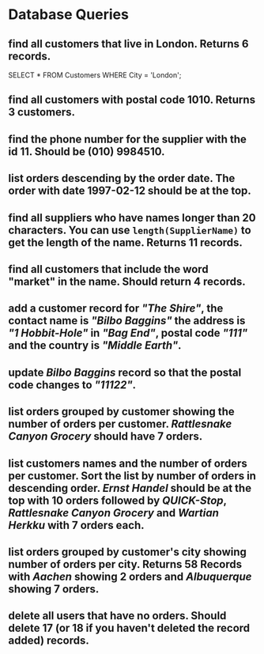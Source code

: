 # Database Queries


## find all customers that live in London. Returns 6 records.
SELECT * FROM Customers WHERE City = 'London';



## find all customers with postal code 1010. Returns 3 customers.



## find the phone number for the supplier with the id 11. Should be (010) 9984510.



## list orders descending by the order date. The order with date 1997-02-12 should be at the top.



## find all suppliers who have names longer than 20 characters. You can use `length(SupplierName)` to get the length of the name. Returns 11 records.



## find all customers that include the word "market" in the name. Should return 4 records.



## add a customer record for _"The Shire"_, the contact name is _"Bilbo Baggins"_ the address is _"1 Hobbit-Hole"_ in _"Bag End"_, postal code _"111"_ and the country is _"Middle Earth"_.



## update _Bilbo Baggins_ record so that the postal code changes to _"11122"_.



## list orders grouped by customer showing the number of orders per customer. _Rattlesnake Canyon Grocery_ should have 7 orders.



## list customers names and the number of orders per customer. Sort the list by number of orders in descending order. _Ernst Handel_ should be at the top with 10 orders followed by _QUICK-Stop_, _Rattlesnake Canyon Grocery_ and _Wartian Herkku_ with 7 orders each.

## list orders grouped by customer's city showing number of orders per city. Returns 58 Records with _Aachen_ showing 2 orders and _Albuquerque_ showing 7 orders.



## delete all users that have no orders. Should delete 17 (or 18 if you haven't deleted the record added) records.
